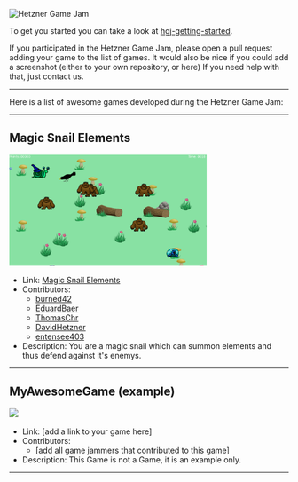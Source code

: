 ![Hetzner Game Jam](images/hetzner_game_jam_logo.svg "Hetzner Game Jam")

To get you started you can take a look at [hgj-getting-started](https://github.com/hetzneronline/hgj-getting-started.git).

If you participated in the Hetzner Game Jam, please open a pull request adding your game to the list of games.
It would also be nice if you could add a screenshot (either to your own repository, or here)
If you need help with that, just contact us.

---

Here is a list of awesome games developed during the Hetzner Game Jam:

[comment]: <> (add your game here, you can find an example at the end of this file)

---

Magic Snail Elements
-----------------------

<img src="https://raw.githubusercontent.com/magic-snail/magic-snail/master/assets/build/screenshot.png" height="200">

- Link: [Magic Snail Elements](https://github.com/magic-snail/magic-snail)
- Contributors:
  - [burned42](https://github.com/burned42)
  - [EduardBaer](https://github.com/EduardBaer)
  - [ThomasChr](https://github.com/ThomasChr)
  - [DavidHetzner](https://github.com/DavidHetzner)
  - [entensee403](https://github.com/entensee403)
- Description: You are a magic snail which can summon elements and thus defend against it's enemys.

---

MyAwesomeGame (example)
-----------------------

<img src="images/hetzner_game_jam_logo_small.png" height="200">

- Link: [add a link to your game here]
- Contributors:
  - [add all game jammers that contributed to this game]
- Description: This Game is not a Game, it is an example only.

---
